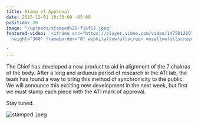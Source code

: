 ```yaml
---
title: Stamp of Approval
date: 2015-12-01 19:38:00 -05:00
position: 20
image: "/uploads/stamped%20-f16f12.jpeg"
featured-video: '<iframe src="https://player.vimeo.com/video/147501269" width="640"
  height="360" frameborder="0" webkitallowfullscreen mozallowfullscreen allowfullscreen></iframe>

'
---
```


The Chief has developed a new product to aid in alignment of the 7 chakras of the body. After a long and arduous period of research in the ATI lab, the team has found a way to bring this method of synchronicity to the public. We will announce this exciting new development in the next week, but first we must stamp each piece with the ATI mark of approval.

Stay tuned.

![stamped .jpeg](/uploads/stamped%20.jpeg)
